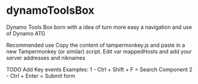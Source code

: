 # dynamoToolsBox
Dynamo Tools Box born with a idea of turn more easy a navigation and use of Dynamo ATG

Recommended use
Copy the content of tampermonkey.js and paste in a new Tampermonkey (or similar) script. 
Edit var mappedHosts and add your server addresses and niknames

TODO
Add Key events
    Examples:
    1 - Ctrl + Shift + F = Search Component
    2 - Ctrl + Enter = Submit form



